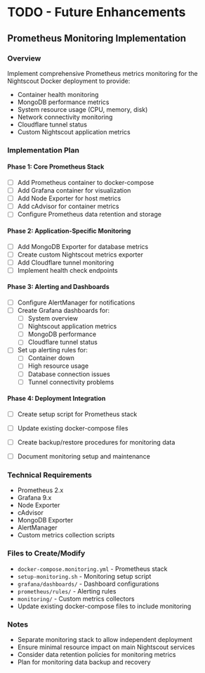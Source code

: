 # TODO - Future Enhancements

## Prometheus Monitoring Implementation

### Overview
Implement comprehensive Prometheus metrics monitoring for the Nightscout Docker deployment to provide:
- Container health monitoring
- MongoDB performance metrics
- System resource usage (CPU, memory, disk)
- Network connectivity monitoring
- Cloudflare tunnel status
- Custom Nightscout application metrics

### Implementation Plan

#### Phase 1: Core Prometheus Stack
- [ ] Add Prometheus container to docker-compose
- [ ] Add Grafana container for visualization
- [ ] Add Node Exporter for host metrics
- [ ] Add cAdvisor for container metrics
- [ ] Configure Prometheus data retention and storage

#### Phase 2: Application-Specific Monitoring
- [ ] Add MongoDB Exporter for database metrics
- [ ] Create custom Nightscout metrics exporter
- [ ] Add Cloudflare tunnel monitoring
- [ ] Implement health check endpoints

#### Phase 3: Alerting and Dashboards
- [ ] Configure AlertManager for notifications
- [ ] Create Grafana dashboards for:
  - [ ] System overview
  - [ ] Nightscout application metrics
  - [ ] MongoDB performance
  - [ ] Cloudflare tunnel status
- [ ] Set up alerting rules for:
  - [ ] Container down
  - [ ] High resource usage
  - [ ] Database connection issues
  - [ ] Tunnel connectivity problems

#### Phase 4: Deployment Integration
- [ ] Create setup script for Prometheus stack
- [ ] Update existing docker-compose files

- [ ] Create backup/restore procedures for monitoring data
- [ ] Document monitoring setup and maintenance

### Technical Requirements
- Prometheus 2.x
- Grafana 9.x
- Node Exporter
- cAdvisor
- MongoDB Exporter
- AlertManager
- Custom metrics collection scripts

### Files to Create/Modify
- `docker-compose.monitoring.yml` - Prometheus stack
- `setup-monitoring.sh` - Monitoring setup script
- `grafana/dashboards/` - Dashboard configurations
- `prometheus/rules/` - Alerting rules
- `monitoring/` - Custom metrics collectors
- Update existing docker-compose files to include monitoring

### Notes
- Separate monitoring stack to allow independent deployment
- Ensure minimal resource impact on main Nightscout services
- Consider data retention policies for monitoring metrics
- Plan for monitoring data backup and recovery 